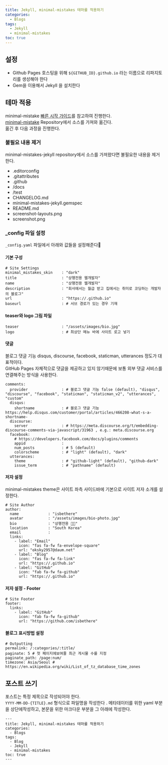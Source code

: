 ```yaml
---
title: Jekyll, minimal-mistakes 테마를 적용하기
categories:
  - Blogs
tags:
  - Jekyll
  - minimal-mistakes
toc: true
---
```


## 설정
- Github Pages 호스팅을 위해 `${GITHUB_ID}.github.io` 라는 이름으로 리파지토리를 생성해야 한다
- Gem을 이용해서 Jekyll 을 설치한다


## 테마 적용
minimal-mistake [빠른 시작 가이드](https://mmistakes.github.io/minimal-mistakes/docs/quick-start-guide/)를 참고하여 진행한다.  
[minimal-mistake](https://github.com/mmistakes/minimal-mistakes) Repository에서 소스를 가져와 옮긴다.  
옮긴 후 다음 과정을 진행한다.  

### 불필요 내용 제거
minimal-mistakes-jekyll repository에서 소스를 가져왔다면 불필요한 내용을 제거한다.  
- .editorconfig
- .gitattributes
- .github
- /docs
- /test
- CHANGELOG.md
- minimal-mistakes-jekyll.gemspec
- README.md
- screenshot-layouts.png
- screenshot.png

### _config 파일 설정
`_config.yaml` 파일에서 아래와 값들을 설정해준다


#### 기본 구성
```
# Site Settings
minimal_mistakes_skin    : "dark"
title                    : "상행전용 웹개발자"
name                     : "상행전용 웹개발자"
description              : "회사에서는 월급 받고 집에서는 취미로 코딩하는 개발자의 블로그"
url                      : "https://.github.io"
baseurl                  : # 서브 경로가 있는 경우 기재
```

#### teaser와 logo 그림 파일
```
teaser                   : "/assets/images/bio.jpg"
logo                     : # 최상단 메뉴 바에 사이트 로고 넣기
```

#### 댓글
블로그 댓글 기능 disqus, discourse, facebook, staticman, utterances 정도가 대표적이다.   
GitHub Pages 자체적으로 댓글을 제공하고 있지 않기때문에 보통 외부 댓글 서비스를 연결해주는 방식을 사용한다.  
```
comments:
  provider               : # 블로그 댓글 기능 false (default), "disqus", "discourse", "facebook", "staticman", "staticman_v2", "utterances", "custom"
  disqus:
    shortname            : # 블로그 댓글 기능 https://help.disqus.com/customer/portal/articles/466208-what-s-a-shortname-
  discourse:
    server               : # https://meta.discourse.org/t/embedding-discourse-comments-via-javascript/31963 , e.g.: meta.discourse.org
  facebook:
    # https://developers.facebook.com/docs/plugins/comments
    appid                :
    num_posts            : # 5 (default)
    colorscheme          : # "light" (default), "dark"
  utterances:
    theme                : # "github-light" (default), "github-dark"
    issue_term           : # "pathname" (default)
```

#### 저자 설정
minimal-mistakes theme은 사이트 좌측 사이드바에 기본으로 사이트 저자 소개를 설정한다.
```
# Site Author
author:
  name             : "isbethere"
  avatar           : "/assets/images/bio-photo.jpg"
  bio              : "상행전용 🧑‍💻"
  location         : "South Korea"
  email            :
  links:
    - label: "Email"
      icon: "fas fa-fw fa-envelope-square"
      url: "oksky2957@daum.net"
    - label: "Blog"
      icon: "fas fa-fw fa-link"
      url: "https://.github.io"
    - label: "GitHub"
      icon: "fab fa-fw fa-github"
      url: "https://.github.io"
```

#### 저자 설정 - Footer
```
# Site Footer
footer:
  links:
    - label: "GitHub"
      icon: "fab fa-fw fa-github"
      url: "https://github.com/isbethere"
```

#### 블로그 표시방법 설정
```
# Outputting
permalink: /:categories/:title/
paginate: 5 # 첫 페이지에보여줄 최근 게시물 수를 지정
paginate_path: /page:num/
timezone: Asia/Seoul # https://en.wikipedia.org/wiki/List_of_tz_database_time_zones
```


## 포스트 쓰기
포스트는 특정 제목으로 작성되어야 한다.   
`YYYY-MM-DD-{TITLE}.md` 형식으로 파일명을 작성한다 . 
메타데이터를 위한 yaml 부분을 상단에작성하고, 본문을 위한 마크다운 부분을 그 아래에 작성한다.
```
---
title: Jekyll, minimal-mistakes 테마를 적용하기
categories:
  - Blogs
tags:
  - Blog
  - Jekyll
  - minimal-mistakes
toc: true
---
```